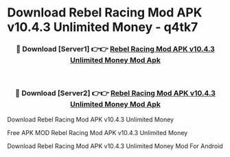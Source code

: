 # Download Rebel Racing Mod APK v10.4.3 Unlimited Money - q4tk7



<div align="center">
<h3>🔴 Download [Server1] 👉👉 <a href="https://momento.my/?title=Rebel_Racing_Mod_APK_v10.4.3_Unlimited_Money">Rebel Racing Mod APK v10.4.3 Unlimited Money Mod Apk</a></h3><br>

<h3>🔴 Download [Server2] 👉👉 <a href="https://momento.my/?title=Rebel_Racing_Mod_APK_v10.4.3_Unlimited_Money">Rebel Racing Mod APK v10.4.3 Unlimited Money Mod Apk</a></h3>
</div>



Download Rebel Racing Mod APK v10.4.3 Unlimited Money 

Free APK MOD Rebel Racing Mod APK v10.4.3 Unlimited Money 

Download Rebel Racing Mod APK v10.4.3 Unlimited Money Mod For Android
